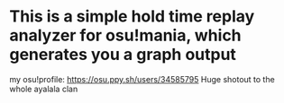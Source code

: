 # This is a simple hold time replay analyzer for osu!mania, which generates you a graph output

my osu!profile: https://osu.ppy.sh/users/34585795
Huge shotout to the whole ayalala clan 
